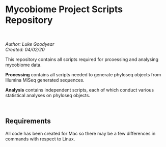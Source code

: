 # Mycobiome Project Scripts Repository

&nbsp;

*Author: Luke Goodyear*  
*Created: 04/02/20*

This repository contains all scripts required for prcoessing and analysing mycobiome data.

**Processing** contains all scripts needed to generate phyloseq objects from Illumina MiSeq generated sequences.

**Analysis** contains independent scripts, each of which conduct various statistical analyses on phyloseq objects. 

&nbsp;

## Requirements

All code has been created for Mac so there may be a few differences in commands with respect to Linux.

